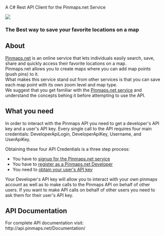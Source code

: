 A C# Rest API Client for the Pinmaps.net Service

<img src="http://www.pinmaps.net/images/header_trans.png" style="border:0" />

<h3>The Best way to save your favorite locations on a map</h3>

<h2>About</h2>
<p>
<a href="http://www.pinmaps.net/">Pinmaps.net</a> is an online service that lets individuals easily search, save, share 
and quickly access their favorite locations on a map.<br /> 
Pinmaps.net allows you to create maps where you can add map points (push pins) to it.<br /> 
What makes this service stand out from other services is that you can save each map point with its own zoom level 
and map type.<br /> 
We suggest that you get familiar with the <a href="http://www.pinmaps.net/">Pinmaps.net service</a> and understand the concepts behing it before attempting to use the API.
</p>

<h2>What you need</h2>
<p>
In order to interact with the Pinmaps API you need to get a developer's API key and a user's API key. Every single 
call to the API requires four main credentials:
DeveloperApiLogin, DeveloperApiKey, Username, and UserApiKey.
</p>

Obtaining these four API Credentials is a three step process:
<ul>
  <li>You have to <a href="http://www.pinmaps.net/Login/CreateUser.aspx">signup for the Pinmaps.net service</a> </li>
  <li>You have to <a rel="nofollow" href="http://www.pinmaps.net/Users/DeveloperApi.aspx">register as a Pinmaps.net Developer</a> </li>
  <li>You need to <a rel="nofollow" href="http://www.pinmaps.net/Users/User_ApiKey.aspx"> obtain your user's API key</a> </li>
</ul>
Your Developer's API key will allow you to interact with your own pinmaps account as well as to make calls to the Pinmaps API on behalf of other users. If you want to make API calls on behalf of other users you need to ask them for their user's API key.


<h2>API Documentation</h2>
For complete API documentation visit:  http://api.pinmaps.net/Documentation/
